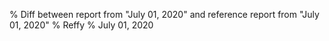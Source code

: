 % Diff between report from "July 01, 2020" and reference report from "July 01, 2020"
% Reffy
% July 01, 2020

